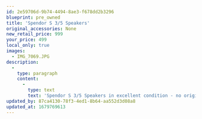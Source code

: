 ```yaml
---
id: 2e59706d-9b74-4494-8ae3-f678dd2b3296
blueprint: pre_owned
title: 'Spendor S 3/5 Speakers'
original_accessories: None
new_retail_price: 999
your_price: 499
local_only: true
images:
  - IMG_7069.JPG
description:
  -
    type: paragraph
    content:
      -
        type: text
        text: 'Spendor S 3/5 Speakers in excellent condition - no original boxes and packing. Speakers sold as new for $999.00'
updated_by: 87ca4130-78f3-4ed1-8b64-aa552d3d08a8
updated_at: 1679769613
---
```

